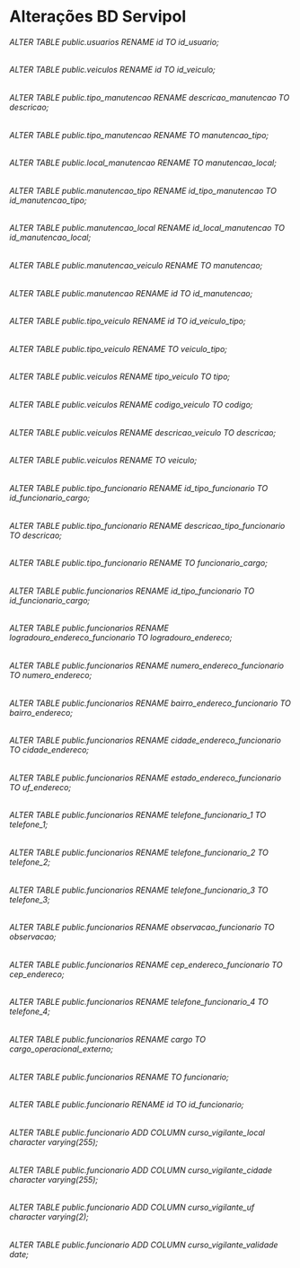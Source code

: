 # Alterações BD Servipol



######  ALTER TABLE public.usuarios RENAME id  TO id_usuario;

######  ALTER TABLE public.veiculos RENAME id  TO id_veiculo;

######  ALTER TABLE public.tipo_manutencao RENAME descricao_manutencao TO descricao;

###### ALTER TABLE public.tipo_manutencao  RENAME TO manutencao_tipo;

###### ALTER TABLE public.local_manutencao  RENAME TO manutencao_local;

###### ALTER TABLE public.manutencao_tipo RENAME id_tipo_manutencao  TO id_manutencao_tipo;

###### ALTER TABLE public.manutencao_local RENAME id_local_manutencao  TO id_manutencao_local;

###### ALTER TABLE public.manutencao_veiculo  RENAME TO manutencao;

###### ALTER TABLE public.manutencao RENAME id  TO id_manutencao;

###### ALTER TABLE public.tipo_veiculo RENAME id  TO id_veiculo_tipo;

###### ALTER TABLE public.tipo_veiculo  RENAME TO veiculo_tipo;

###### ALTER TABLE public.veiculos RENAME tipo_veiculo  TO tipo;

###### ALTER TABLE public.veiculos RENAME codigo_veiculo  TO codigo;

###### ALTER TABLE public.veiculos RENAME descricao_veiculo  TO descricao;

###### ALTER TABLE public.veiculos  RENAME TO veiculo;

###### ALTER TABLE public.tipo_funcionario RENAME id_tipo_funcionario  TO id_funcionario_cargo;

###### ALTER TABLE public.tipo_funcionario RENAME descricao_tipo_funcionario  TO descricao;

###### ALTER TABLE public.tipo_funcionario  RENAME TO funcionario_cargo;

###### ALTER TABLE public.funcionarios RENAME id_tipo_funcionario  TO id_funcionario_cargo;

###### ALTER TABLE public.funcionarios RENAME logradouro_endereco_funcionario  TO logradouro_endereco;

###### ALTER TABLE public.funcionarios RENAME numero_endereco_funcionario  TO numero_endereco;

###### ALTER TABLE public.funcionarios RENAME bairro_endereco_funcionario  TO bairro_endereco;

###### ALTER TABLE public.funcionarios RENAME cidade_endereco_funcionario  TO cidade_endereco;

###### ALTER TABLE public.funcionarios RENAME estado_endereco_funcionario  TO uf_endereco;

###### ALTER TABLE public.funcionarios RENAME telefone_funcionario_1  TO telefone_1;

###### ALTER TABLE public.funcionarios RENAME telefone_funcionario_2  TO telefone_2;

###### ALTER TABLE public.funcionarios RENAME telefone_funcionario_3  TO telefone_3;

###### ALTER TABLE public.funcionarios RENAME observacao_funcionario  TO observacao;

###### ALTER TABLE public.funcionarios RENAME cep_endereco_funcionario  TO cep_endereco;

###### ALTER TABLE public.funcionarios RENAME telefone_funcionario_4  TO telefone_4;

###### ALTER TABLE public.funcionarios RENAME cargo  TO cargo_operacional_externo;

###### ALTER TABLE public.funcionarios RENAME TO funcionario;

###### ALTER TABLE public.funcionario RENAME id  TO id_funcionario;

###### ALTER TABLE public.funcionario  ADD COLUMN curso_vigilante_local character varying(255);

###### ALTER TABLE public.funcionario  ADD COLUMN curso_vigilante_cidade character varying(255);

###### ALTER TABLE public.funcionario  ADD COLUMN curso_vigilante_uf character varying(2);

###### ALTER TABLE public.funcionario  ADD COLUMN curso_vigilante_validade date;
